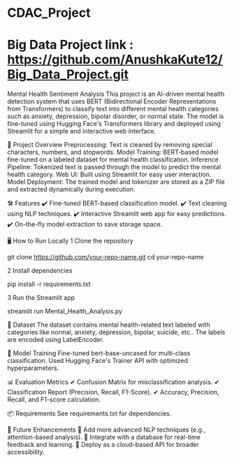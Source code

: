 # CDAC_Project

# Big Data Project link : https://github.com/AnushkaKute12/Big_Data_Project.git

Mental Health Sentiment Analysis
This project is an AI-driven mental health detection system that uses BERT (Bidirectional Encoder Representations from Transformers) to classify text into different mental health categories such as anxiety, depression, bipolar disorder, or normal state. The model is fine-tuned using Hugging Face's Transformers library and deployed using Streamlit for a simple and interactive web interface.

🚀 Project Overview
Preprocessing: Text is cleaned by removing special characters, numbers, and stopwords.
Model Training: BERT-based model fine-tuned on a labeled dataset for mental health classification.
Inference Pipeline: Tokenized text is passed through the model to predict the mental health category.
Web UI: Built using Streamlit for easy user interaction.
Model Deployment: The trained model and tokenizer are stored as a ZIP file and extracted dynamically during execution.

🛠 Features
✔ Fine-tuned BERT-based classification model.
✔ Text cleaning using NLP techniques.
✔ Interactive Streamlit web app for easy predictions.
✔ On-the-fly model extraction to save storage space.

🖥 How to Run Locally
1 Clone the repository

git clone https://github.com/your-repo-name.git
cd your-repo-name

2️ Install dependencies

pip install -r requirements.txt

3️ Run the Streamlit app

streamlit run Mental_Health_Analysis.py

📂 Dataset
The dataset contains mental health-related text labeled with categories like normal, anxiety, depression, bipolar, suicide, etc..
The labels are encoded using LabelEncoder.

📜 Model Training
Fine-tuned bert-base-uncased for multi-class classification.
Used Hugging Face's Trainer API with optimized hyperparameters.

📊 Evaluation Metrics
✔ Confusion Matrix for misclassification analysis.
✔ Classification Report (Precision, Recall, F1-Score).
✔ Accuracy, Precision, Recall, and F1-score calculation.

📦 Requirements
See requirements.txt for dependencies.

📌 Future Enhancements
🔹 Add more advanced NLP techniques (e.g., attention-based analysis).
🔹 Integrate with a database for real-time feedback and learning.
🔹 Deploy as a cloud-based API for broader accessibility.
